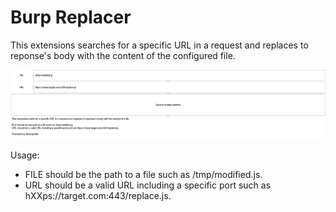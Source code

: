 # Burp Replacer

This extensions searches for a specific URL in a request and replaces to reponse's body with the content of the configured file.

![overview](overview.png)

Usage:
* FILE should be the path to a file such as /tmp/modified.js.
* URL should be a valid URL including a specific port such as hXXps://target.com:443/replace.js.
